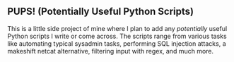 ## PUPS! (Potentially Useful Python Scripts)

This is a little side project of mine where I plan to add any _potentially_ useful Python scripts I write or come across. The scripts range from various tasks like automating typical sysadmin tasks, performing SQL injection attacks, a makeshift netcat alternative, filtering input with regex, and much more.
